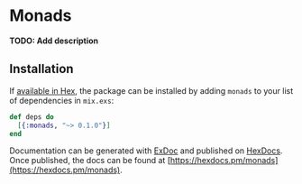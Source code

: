 # Monads

**TODO: Add description**

## Installation

If [available in Hex](https://hex.pm/docs/publish), the package can be installed
by adding `monads` to your list of dependencies in `mix.exs`:

```elixir
def deps do
  [{:monads, "~> 0.1.0"}]
end
```

Documentation can be generated with [ExDoc](https://github.com/elixir-lang/ex_doc)
and published on [HexDocs](https://hexdocs.pm). Once published, the docs can
be found at [https://hexdocs.pm/monads](https://hexdocs.pm/monads).


